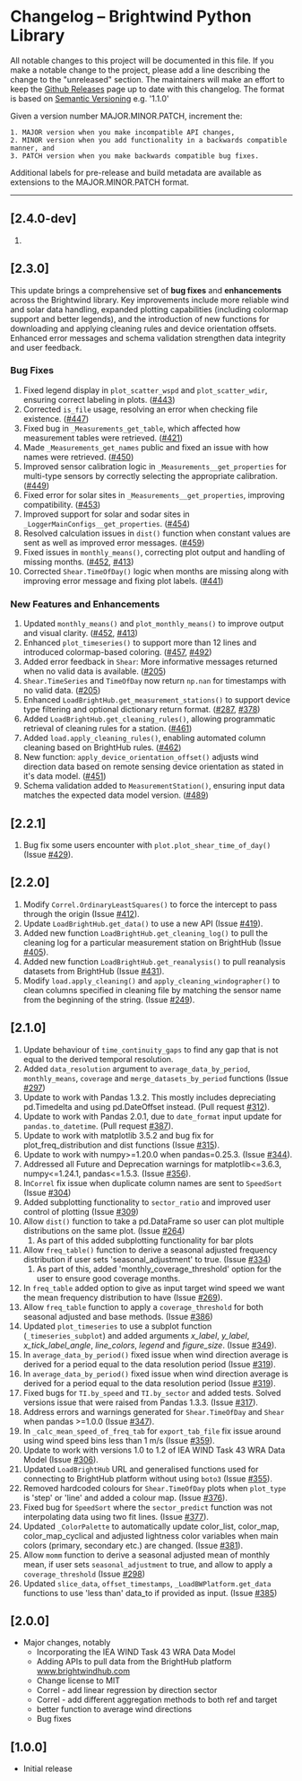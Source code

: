 # Changelog – Brightwind Python Library
All notable changes to this project will be documented in this file. If you make a notable change to the project, please add a line describing the change to the "unreleased" section. The maintainers will make an effort to keep the [Github Releases](https://github.com/brightwind-dev/brightwind/releases) page up to date with this changelog. The format is based on [Semantic Versioning](https://semver.org/) e.g. '1.1.0'

Given a version number MAJOR.MINOR.PATCH, increment the:

    1. MAJOR version when you make incompatible API changes,
    2. MINOR version when you add functionality in a backwards compatible manner, and
    3. PATCH version when you make backwards compatible bug fixes.

Additional labels for pre-release and build metadata are available as extensions to the MAJOR.MINOR.PATCH format.

---

## [2.4.0-dev]
1. 

## [2.3.0]
This update brings a comprehensive set of **bug fixes** and **enhancements** across the Brightwind library. 
Key improvements include more reliable wind and solar data handling, expanded plotting capabilities (including 
colormap support and better legends), and the introduction of new functions for downloading and applying cleaning rules 
and device orientation offsets. 
Enhanced error messages and schema validation strengthen data integrity and user feedback.

### Bug Fixes
1. Fixed legend display in `plot_scatter_wspd` and `plot_scatter_wdir`, ensuring correct labeling in plots. ([#443](https://github.com/brightwind-dev/brightwind/issues/443))  
2. Corrected `is_file` usage, resolving an error when checking file existence. ([#447](https://github.com/brightwind-dev/brightwind/issues/447))  
3. Fixed bug in `_Measurements_get_table`, which affected how measurement tables were retrieved. ([#421](https://github.com/brightwind-dev/brightwind/issues/421))  
4. Made `_Measurements_get_names` public and fixed an issue with how names were retrieved. ([#450](https://github.com/brightwind-dev/brightwind/issues/450))  
5. Improved sensor calibration logic in `_Measurements__get_properties` for multi-type sensors by correctly selecting the appropriate calibration. ([#449](https://github.com/brightwind-dev/brightwind/issues/449))  
6. Fixed error for solar sites in `_Measurements__get_properties`, improving compatibility. ([#453](https://github.com/brightwind-dev/brightwind/issues/453))  
8. Improved support for solar and sodar sites in `_LoggerMainConfigs__get_properties`. ([#454](https://github.com/brightwind-dev/brightwind/issues/454))  
7. Resolved calculation issues in `dist()` function when constant values are sent as well as improved error messages. ([#459](https://github.com/brightwind-dev/brightwind/issues/459))  
9. Fixed issues in `monthly_means()`, correcting plot output and handling of missing months. ([#452](https://github.com/brightwind-dev/brightwind/issues/452), [#413](https://github.com/brightwind-dev/brightwind/issues/413))  
10. Corrected `Shear.TimeOfDay()` logic when months are missing along with improving error message and fixing plot labels. ([#441](https://github.com/brightwind-dev/brightwind/issues/441))

### New Features and Enhancements

1. Updated `monthly_means()` and `plot_monthly_means()` to improve output and visual clarity. ([#452](https://github.com/brightwind-dev/brightwind/issues/452), [#413](https://github.com/brightwind-dev/brightwind/issues/413))  
2. Enhanced `plot_timeseries()` to support more than 12 lines and introduced colormap-based coloring. ([#457](https://github.com/brightwind-dev/brightwind/issues/457), [#492](https://github.com/brightwind-dev/brightwind/issues/492))  
3. Added error feedback in `Shear`: More informative messages returned when no valid data is available. ([#205](https://github.com/brightwind-dev/brightwind/issues/205))  
4. `Shear.TimeSeries` and `TimeOfDay` now return `np.nan` for timestamps with no valid data. ([#205](https://github.com/brightwind-dev/brightwind/issues/205))  
5. Enhanced `LoadBrightHub.get_measurement_stations()` to support device type filtering and optional dictionary return format. ([#287](https://github.com/brightwind-dev/brightwind/issues/287), [#378](https://github.com/brightwind-dev/brightwind/issues/378))  
6. Added `LoadBrightHub.get_cleaning_rules()`, allowing programmatic retrieval of cleaning rules for a station. ([#461](https://github.com/brightwind-dev/brightwind/issues/461))  
7. Added `load.apply_cleaning_rules()`, enabling automated column cleaning based on BrightHub rules. ([#462](https://github.com/brightwind-dev/brightwind/issues/462))  
8. New function: `apply_device_orientation_offset()` adjusts wind direction data based on remote sensing device orientation as stated in it's data model. ([#451](https://github.com/brightwind-dev/brightwind/issues/451))  
9. Schema validation added to `MeasurementStation()`, ensuring input data matches the expected data model version. ([#489](https://github.com/brightwind-dev/brightwind/issues/489))


## [2.2.1]
1. Bug fix some users encounter with `plot.plot_shear_time_of_day()` (Issue [#429](https://github.com/brightwind-dev/brightwind/issues/429)).


## [2.2.0]
1. Modify `Correl.OrdinaryLeastSquares()` to force the intercept to pass through the origin (Issue [#412](https://github.com/brightwind-dev/brightwind/issues/412)).
1. Update `LoadBrightHub.get_data()` to use a new API (Issue [#419](https://github.com/brightwind-dev/brightwind/issues/419)).
1. Added new function `LoadBrightHub.get_cleaning_log()` to pull the cleaning log for a particular measurement station on BrightHub (Issue [#405](https://github.com/brightwind-dev/brightwind/issues/405)).
1. Added new function `LoadBrightHub.get_reanalysis()` to pull reanalysis datasets from BrightHub (Issue [#431](https://github.com/brightwind-dev/brightwind/issues/431)).
1. Modify `load.apply_cleaning()` and `apply_cleaning_windographer()` to clean columns specified in cleaning file by 
matching the sensor name from the beginning of the string. (Issue [#249](https://github.com/brightwind-dev/brightwind/issues/249)).


## [2.1.0]
1. Update behaviour of `time_continuity_gaps` to find any gap that
is not equal to the derived temporal resolution.
2. Added `data_resolution` argument to `average_data_by_period`, `monthly_means`, `coverage` and 
  `merge_datasets_by_period` functions (Issue [#297](https://github.com/brightwind-dev/brightwind/issues/297))
3. Update to work with Pandas 1.3.2. This mostly includes depreciating pd.Timedelta and using pd.DateOffset instead. (Pull request [#312](https://github.com/brightwind-dev/brightwind/pull/312)).
4. Update to work with Pandas 2.0.1, due to `date_format` input update for `pandas.to_datetime`. (Pull request [#387](https://github.com/brightwind-dev/brightwind/issues/387)).
5. Update to work with matplotlib 3.5.2 and bug fix for plot_freq_distribution and dist functions (Issue [#315](https://github.com/brightwind-dev/brightwind/issues/315)). 
6. Update to work with numpy>=1.20.0 when pandas=0.25.3. (Issue [#344](https://github.com/brightwind-dev/brightwind/issues/344)). 
7. Addressed all Future and Deprecation warnings for matplotlib<=3.6.3, numpy<=1.24.1, pandas<=1.5.3. (Issue [#356](https://github.com/brightwind-dev/brightwind/issues/356)).
8. In`Correl` fix issue when duplicate column names are sent to `SpeedSort` (Issue [#304](https://github.com/brightwind-dev/brightwind/issues/304))
9. Added subplotting functionality to `sector_ratio` and improved user control of plotting (Issue [#309](https://github.com/brightwind-dev/brightwind/issues/309))
10. Allow `dist()` function to take a pd.DataFrame so user can plot multiple distributions on the same plot. (Issue [#264](https://github.com/brightwind-dev/brightwind/issues/264))
    1. As part of this added subplotting functionality for bar plots
11. Allow `freq_table()` function to derive a seasonal adjusted frequency distribution if user sets 'seasonal_adjustment' 
to true. (Issue [#334](https://github.com/brightwind-dev/brightwind/issues/334))
    1. As part of this, added 'monthly_coverage_threshold' option for the user to ensure good coverage months. 
12. In `freq_table` added option to give as input target wind speed we want the mean frequency distribution to have 
(Issue [#269](https://github.com/brightwind-dev/brightwind/issues/269)).
13. Allow `freq_table` function to apply a `coverage_threshold` for both seasonal adjusted and base methods. (Issue [#386](https://github.com/brightwind-dev/brightwind/issues/386))
14. Updated `plot_timeseries` to use a subplot function (`_timeseries_subplot`) and added arguments _x_label_, _y_label_, _x_tick_label_angle_, 
_line_colors_, _legend_ and _figure_size_. (Issue [#349](https://github.com/brightwind-dev/brightwind/issues/349)).
15. In `average_data_by_period()` fixed issue when wind direction average is derived for a period equal to the data resolution period 
(Issue [#319](https://github.com/brightwind-dev/brightwind/issues/319)).
16. In `average_data_by_period()` fixed issue when wind direction average is derived for a period equal to the data resolution period (Issue [#319](https://github.com/brightwind-dev/brightwind/issues/319)).
17. Fixed bugs for `TI.by_speed` and `TI.by_sector` and added tests. Solved versions issue that were raised from Pandas 1.3.3. (Issue [#317](https://github.com/brightwind-dev/brightwind/issues/317)).
18. Address errors and warnings generated for `Shear.TimeOfDay` and `Shear` when pandas >=1.0.0 (Issue [#347](https://github.com/brightwind-dev/brightwind/issues/347)).
19. In `_calc_mean_speed_of_freq_tab` for `export_tab_file` fix issue around using wind speed bins less than 1 m/s (Issue [#359](https://github.com/brightwind-dev/brightwind/issues/359)).
20. Update to work with versions 1.0 to 1.2 of IEA WIND Task 43 WRA Data Model (Issue [#306](https://github.com/brightwind-dev/brightwind/issues/306)).
21. Updated `LoadBrightHub` URL and generalised functions used for connecting to BrightHub platform without using `boto3` (Issue [#355](https://github.com/brightwind-dev/brightwind/issues/355)).
22. Removed hardcoded colours for `Shear.TimeOfDay` plots when `plot_type` is 'step' or 'line' and added a colour map. (Issue [#376](https://github.com/brightwind-dev/brightwind/issues/376)).
23. Fixed bug for `SpeedSort` where the `sector_predict` function was not interpolating data using two fit lines. (Issue [#377](https://github.com/brightwind-dev/brightwind/issues/377)).
24. Updated `_ColorPalette` to automatically update color_list, color_map, color_map_cyclical and adjusted lightness color variables when main colors (primary, secondary etc.) are changed. (Issue [#381](https://github.com/brightwind-dev/brightwind/issues/381)).
25. Allow `momm` function to derive a seasonal adjusted mean of monthly mean, if user sets `seasonal_adjustment` to true, and allow to apply a `coverage_threshold` (Issue [#298](https://github.com/brightwind-dev/brightwind/issues/298))
26. Updated `slice_data`, `offset_timestamps`, `_LoadBWPlatform.get_data` functions to use 'less than' data_to if provided as input. (Issue [#385](https://github.com/brightwind-dev/brightwind/issues/385))


## [2.0.0]
- Major changes, notably
  - Incorporating the IEA WIND Task 43 WRA Data Model
  - Adding APIs to pull data from the BrightHub platform www.brightwindhub.com
  - Change license to MIT
  - Correl - add linear regression by direction sector
  - Correl - add different aggregation methods to both ref and target
  - better function to average wind directions
  - Bug fixes


## [1.0.0]
- Initial release
